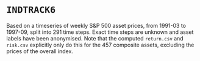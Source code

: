 # `INDTRACK6`

Based on a timeseries of weekly S&P 500 asset prices, from 1991-03 to 1997-09, split into 291 time steps. Exact time steps are unknown and asset labels have been anonymised. Note that the computed `return.csv` and `risk.csv` explicitly only do this for the 457 composite assets, excluding the prices of the overall index.
